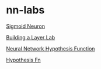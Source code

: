 # nn-labs

[Sigmoid Neuron](https://colab.research.google.com/github/jigsawlabs-student/nn-labs/blob/master/4-sigmoid-neuron-lab.ipynb)

[Building a Layer Lab](https://colab.research.google.com/github/jigsawlabs-student/nn-labs/blob/master/5-building-layer-lab.ipynb)

[Neural Network Hypothesis Function](https://colab.research.google.com/github/jigsawlabs-student/nn-labs/blob/master/6-train-network.ipynb)

[Hypothesis Fn](https://colab.research.google.com/github/jigsawlabs-student/nn-labs/blob/master/5-building-hypothesis-fn.ipynb)


